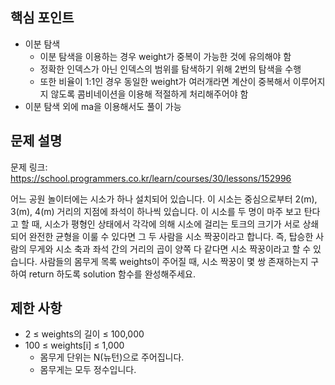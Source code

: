 ## 핵심 포인트

- 이분 탐색
  - 이분 탐색을 이용하는 경우 weight가 중복이 가능한 것에 유의해야 함
  - 정확한 인덱스가 아닌 인덱스의 범위를 탐색하기 위해 2번의 탐색을 수행
  - 또한 비율이 1:1인 경우 동일한 weight가 여러개라면 계산이 중복해서 이루어지지 않도록 콤비네이션을 이용해 적절하게 처리해주어야 함
- 이분 탐색 외에 ma을 이용해서도 풀이 가능

## 문제 설명

문제 링크: https://school.programmers.co.kr/learn/courses/30/lessons/152996

어느 공원 놀이터에는 시소가 하나 설치되어 있습니다. 이 시소는 중심으로부터 2(m), 3(m), 4(m) 거리의 지점에 좌석이 하나씩 있습니다.
이 시소를 두 명이 마주 보고 탄다고 할 때, 시소가 평형인 상태에서 각각에 의해 시소에 걸리는 토크의 크기가 서로 상쇄되어 완전한 균형을 이룰 수 있다면 그 두 사람을 시소 짝꿍이라고 합니다. 즉, 탑승한 사람의 무게와 시소 축과 좌석 간의 거리의 곱이 양쪽 다 같다면 시소 짝꿍이라고 할 수 있습니다.
사람들의 몸무게 목록 weights이 주어질 때, 시소 짝꿍이 몇 쌍 존재하는지 구하여 return 하도록 solution 함수를 완성해주세요.

## 제한 사항

- 2 ≤ weights의 길이 ≤ 100,000
- 100 ≤ weights[i] ≤ 1,000
  - 몸무게 단위는 N(뉴턴)으로 주어집니다.
  - 몸무게는 모두 정수입니다.